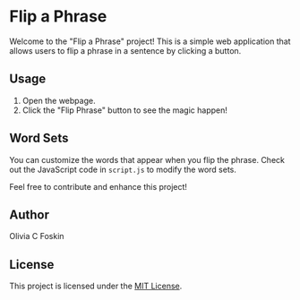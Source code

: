 # **Flip a Phrase**

Welcome to the "Flip a Phrase" project! This is a simple web application that allows users to flip a phrase in a sentence by clicking a button.

## Usage

1. Open the webpage.
2. Click the "Flip Phrase" button to see the magic happen!

## Word Sets

You can customize the words that appear when you flip the phrase. Check out the JavaScript code in `script.js` to modify the word sets.

Feel free to contribute and enhance this project!

## Author

Olivia C Foskin

## License

This project is licensed under the [MIT License](LICENSE).

